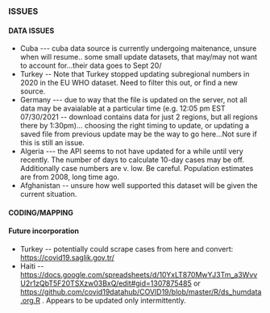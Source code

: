 ### ISSUES

#### DATA ISSUES
 * Cuba --- cuba data source is currently undergoing maitenance, unsure when will resume.. some small update datasets, that may/may not want to account for...their data goes to Sept 20/
 * Turkey -- Note that Turkey stopped updating subregional numbers in 2020 in the EU WHO dataset. Need to filter this out, or find a new source.
 * Germany --- due to way that the file is updated on the server, not all data may be avaialable at a particular time (e.g. 12:05 pm EST 07/30/2021 -- download contains data for just 2 regions, but all regions there by 1:30pm)... choosing the right timing to update, or updating a saved file from previous update may be the way to go here...Not sure if this is still an issue.
 * Algeria --- the API seems to not have updated for a while until very recently. The number of days to calculate 10-day cases may be off. Additionally case numbers are v. low. Be careful. Population estimates are from 2008, long time ago.
 * Afghanistan -- unsure how well supported this dataset will be given the current situation.

#### CODING/MAPPING

#### Future incorporation
 * Turkey -- potentially could scrape cases from here and convert: https://covid19.saglik.gov.tr/
 * Haiti -- https://docs.google.com/spreadsheets/d/10YxLT870MwYJ3Tm_a3WvvU2r1zQbT5F20TSXzw03BxQ/edit#gid=1307875485  or https://github.com/covid19datahub/COVID19/blob/master/R/ds_humdata.org.R . Appears to be updated only intermittently.
